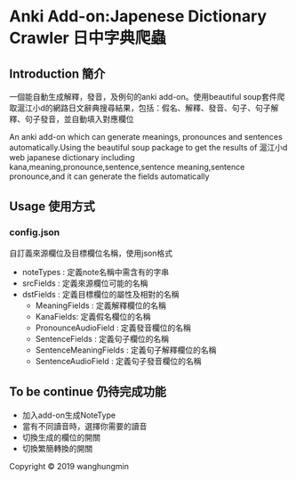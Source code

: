 # Anki Add-on:Japenese Dictionary Crawler 日中字典爬蟲


## Introduction 簡介

一個能自動生成解釋，發音，及例句的anki add-on。使用beautiful soup套件爬取滬江小d的網路日文辭典搜尋結果，包括：假名、解釋、發音、句子、句子解釋、句子發音，並自動填入對應欄位

An anki add-on which can generate meanings, pronounces and sentences automatically.Using the beautiful soup package to get the results of 滬江小d web japanese dictionary including kana,meaning,pronounce,sentence,sentence meaning,sentence pronounce,and it can generate the fields automatically

## Usage 使用方式
### config.json
自訂義來源欄位及目標欄位名稱，使用json格式
* noteTypes : 定義note名稱中需含有的字串
* srcFields : 定義來源欄位可能的名稱
* dstFields : 定義目標欄位的屬性及相對的名稱
    * MeaningFields : 定義解釋欄位的名稱
    * KanaFields: 定義假名欄位的名稱
    * PronounceAudioField : 定義發音欄位的名稱
    * SentenceFields : 定義句子欄位的名稱
    * SentenceMeaningFields : 定義句子解釋欄位的名稱
    * SentenceAudioField : 定義句子發音欄位的名稱


## To be continue 仍待完成功能
* 加入add-on生成NoteType
* 當有不同讀音時，選擇你需要的讀音
* 切換生成的欄位的開關
* 切換繁簡轉換的開關

Copyright © 2019 wanghungmin 
